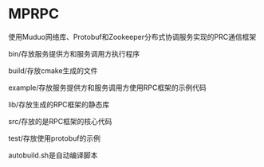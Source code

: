 # MPRPC
使用Muduo网络库、Protobuf和Zookeeper分布式协调服务实现的PRC通信框架

bin/存放服务提供方和服务调用方执行程序 

build/存放cmake生成的文件

example/存放服务提供方和服务调用方使用RPC框架的示例代码

lib/存放生成的RPC框架的静态库

src/存放的是RPC框架的核心代码

test/存放使用protobuf的示例

autobuild.sh是自动编译脚本
